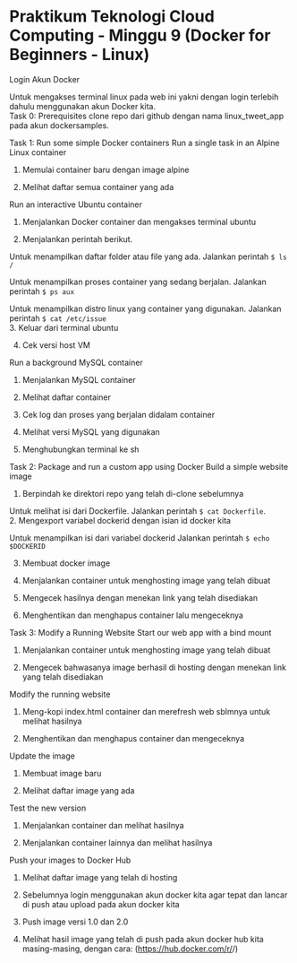 # Praktikum Teknologi Cloud Computing - Minggu 9 (Docker for Beginners - Linux)

Login Akun Docker
 
Untuk mengakses terminal linux pada web ini yakni dengan login terlebih dahulu menggunakan akun Docker kita.  
Task 0: Prerequisites
clone repo dari github dengan nama linux_tweet_app pada akun dockersamples. 
 

Task 1: Run some simple Docker containers
Run a single task in an Alpine Linux container
1.	Memulai container baru dengan image alpine
 

2.	Melihat daftar semua container yang ada
 
 
Run an interactive Ubuntu container
1.	Menjalankan Docker container dan mengakses terminal ubuntu
 

2.	Menjalankan perintah berikut.
 
Untuk menampilkan daftar folder atau file yang ada.
Jalankan perintah `$ ls /`

Untuk menampilkan proses container yang sedang berjalan.
Jalankan perintah `$ ps aux`

Untuk menampilkan distro linux yang container yang digunakan.
Jalankan perintah `$ cat /etc/issue`  
3.	Keluar dari terminal ubuntu
 

4.	Cek versi host VM
 

Run a background MySQL container
1.	Menjalankan MySQL container
 
 
2.	Melihat daftar container
 

3.	Cek log dan proses yang berjalan didalam container
 
 

4.	Melihat versi MySQL yang digunakan
 
 
5.	Menghubungkan terminal ke sh
 

Task 2: Package and run a custom app using Docker
Build a simple website image
1.	Berpindah ke direktori repo yang telah di-clone sebelumnya
 
Untuk melihat isi dari Dockerfile.
Jalankan perintah `$ cat Dockerfile`.  
2.	Mengexport variabel dockerid dengan isian id docker kita
 
Untuk menampilkan isi dari variabel dockerid
Jalankan perintah `$ echo $DOCKERID`

3.	Membuat docker image
 


4.	Menjalankan container untuk menghosting image yang telah dibuat
 

5.	Mengecek hasilnya dengan menekan link yang telah disediakan
 
 

6.	Menghentikan dan menghapus container lalu mengeceknya
 
 
Task 3: Modify a Running Website
Start our web app with a bind mount
1.	Menjalankan container untuk menghosting image yang telah dibuat
 

2.	Mengecek bahwasanya image berhasil di hosting dengan menekan link yang telah disediakan
 

   
Modify the running website
1.	Meng-kopi index.html container dan merefresh web sblmnya untuk melihat hasilnya
 
 

2.	Menghentikan dan menghapus container dan mengeceknya
 
 

Update the image
1.	Membuat image baru
 
 
2.	Melihat daftar image yang ada
 

Test the new version
1.	Menjalankan container dan melihat hasilnya
 
 
 
2.	Menjalankan container lainnya dan melihat hasilnya
 
 

Push your images to Docker Hub
1.	Melihat daftar image yang telah di hosting
 
 
2.	Sebelumnya login menggunakan akun docker kita agar tepat dan lancar di push atau upload pada akun docker kita
 

3.	Push image versi 1.0 dan 2.0
 
 
4.	Melihat hasil image yang telah di push pada akun docker hub kita masing-masing, dengan cara: (https://hub.docker.com/r/<your docker id>/)
 
